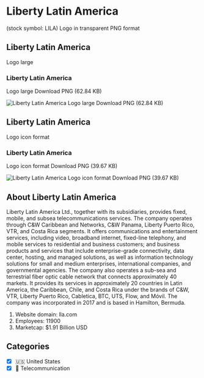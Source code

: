# Liberty Latin America
 (stock symbol: LILA) Logo in transparent PNG format

## Liberty Latin America
 Logo large

### Liberty Latin America
 Logo large Download PNG (62.84 KB)

![Liberty Latin America
 Logo large Download PNG (62.84 KB)](/img/orig/LILA_BIG-c81998a8.png)

## Liberty Latin America
 Logo icon format

### Liberty Latin America
 Logo icon format Download PNG (39.67 KB)

![Liberty Latin America
 Logo icon format Download PNG (39.67 KB)](/img/orig/LILA-9e9a449d.png)

## About Liberty Latin America


Liberty Latin America Ltd., together with its subsidiaries, provides fixed, mobile, and subsea telecommunications services. The company operates through C&W Caribbean and Networks, C&W Panama, Liberty Puerto Rico, VTR, and Costa Rica segments. It offers communications and entertainment services, including video, broadband internet, fixed-line telephony, and mobile services to residential and business customers; and business products and services that include enterprise-grade connectivity, data center, hosting, and managed solutions, as well as information technology solutions for small and medium enterprises, international companies, and governmental agencies. The company also operates a sub-sea and terrestrial fiber optic cable network that connects approximately 40 markets. It provides its services in approximately 20 countries in Latin America, the Caribbean, Chile, and Costa Rica under the brands of C&W, VTR, Liberty Puerto Rico, Cabletica, BTC, UTS, Flow, and Móvil. The company was incorporated in 2017 and is based in Hamilton, Bermuda.

1. Website domain: lla.com
2. Employees: 11900
3. Marketcap: $1.91 Billion USD


## Categories
- [x] 🇺🇸 United States
- [x] 📡 Telecommunication
